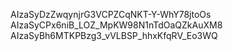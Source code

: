 AIzaSyDzZwqynjrG3VCPZCqNKT-Y-WhY78jtoOs
AIzaSyCPx6niB_LOZ_MpKW98N1nTdOaQZkAuXM8
AIzaSyBh6MTKPBzg3_vVLBSP_hhxKfqRV_Eo3WQ
